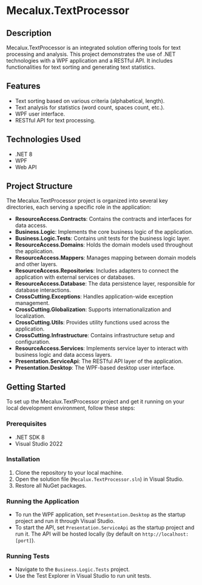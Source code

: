 # Mecalux.TextProcessor

## Description
Mecalux.TextProcessor is an integrated solution offering tools for text processing and analysis. This project demonstrates the use of .NET technologies with a WPF application and a RESTful API. It includes functionalities for text sorting and generating text statistics.

## Features
- Text sorting based on various criteria (alphabetical, length).
- Text analysis for statistics (word count, spaces count, etc.).
- WPF user interface.
- RESTful API for text processing.

## Technologies Used
- .NET 8
- WPF
- Web API

## Project Structure
The Mecalux.TextProcessor project is organized into several key directories, each serving a specific role in the application:

- **ResourceAccess.Contracts**: Contains the contracts and interfaces for data access.
- **Business.Logic**: Implements the core business logic of the application.
- **Business.Logic.Tests**: Contains unit tests for the business logic layer.
- **ResourceAccess.Domains**: Holds the domain models used throughout the application.
- **ResourceAccess.Mappers**: Manages mapping between domain models and other layers.
- **ResourceAccess.Repositories**: Includes adapters to connect the application with external services or databases.
- **ResourceAccess.Database**: The data persistence layer, responsible for database interactions.
- **CrossCutting.Exceptions**: Handles application-wide exception management.
- **CrossCutting.Globalization**: Supports internationalization and localization.
- **CrossCutting.Utils**: Provides utility functions used across the application.
- **CrossCutting.Infrastructure**: Contains infrastructure setup and configuration.
- **ResourceAccess.Services**: Implements service layer to interact with business logic and data access layers.
- **Presentation.ServiceApi**: The RESTful API layer of the application.
- **Presentation.Desktop**: The WPF-based desktop user interface.

## Getting Started
To set up the Mecalux.TextProcessor project and get it running on your local development environment, follow these steps:

### Prerequisites
- .NET SDK 8
- Visual Studio 2022

### Installation
1. Clone the repository to your local machine.
2. Open the solution file (`Mecalux.TextProcessor.sln`) in Visual Studio.
3. Restore all NuGet packages.

### Running the Application
- To run the WPF application, set `Presentation.Desktop` as the startup project and run it through Visual Studio.
- To start the API, set `Presentation.ServiceApi` as the startup project and run it. The API will be hosted locally (by default on `http://localhost:[port]`).

### Running Tests
- Navigate to the `Business.Logic.Tests` project.
- Use the Test Explorer in Visual Studio to run unit tests.
